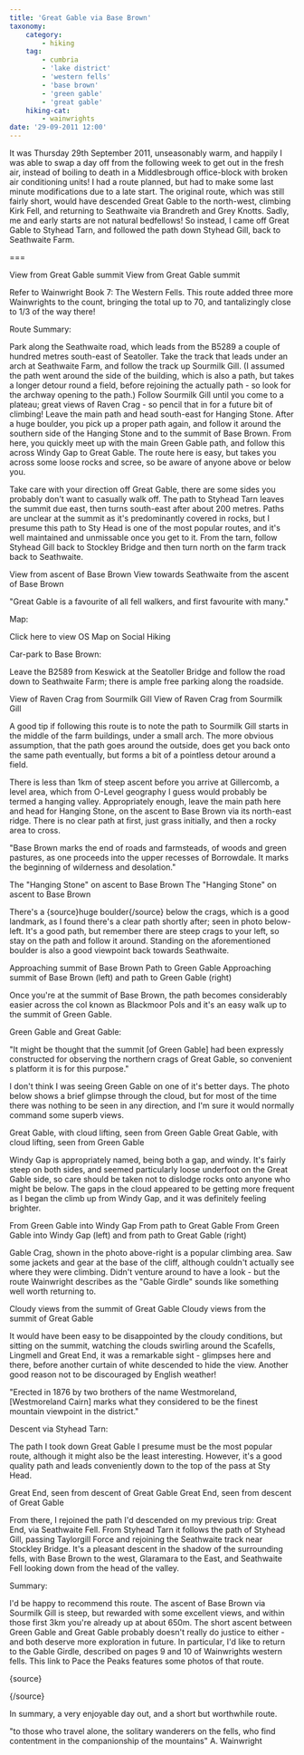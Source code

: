 ```yaml
---
title: 'Great Gable via Base Brown'
taxonomy:
    category:
        - hiking
    tag:
        - cumbria
        - 'lake district'
        - 'western fells'
        - 'base brown'
        - 'green gable'
        - 'great gable'
    hiking-cat:
        - wainwrights
date: '29-09-2011 12:00'
---
```


It was Thursday 29th September 2011, unseasonably warm, and happily I was able to swap a day off from the following week to get out in the fresh air, instead of boiling to death in a Middlesbrough office-block with broken air conditioning units! I had a route planned, but had to make some last minute modifications due to a late start. The original route, which was still fairly short, would have descended Great Gable to the north-west, climbing Kirk Fell, and returning to Seathwaite via Brandreth and Grey Knotts. Sadly, me and early starts are not natural bedfellows! So instead, I came off Great Gable to Styhead Tarn, and followed the path down Styhead Gill, back to Seathwaite Farm.

===

View from Great Gable summit
View from Great Gable summit

Refer to Wainwright Book 7: The Western Fells. This route added three more Wainwrights to the count, bringing the total up to 70, and tantalizingly close to 1/3 of the way there!

Route Summary:

Park along the Seathwaite road, which leads from the B5289 a couple of hundred metres south-east of Seatoller. Take the track that leads under an arch at Seathwaite Farm, and follow the track up Sourmilk Gill. (I assumed the path went around the side of the building, which is also a path, but takes a longer detour round a field, before rejoining the actually path - so look for the archway opening to the path.) Follow Sourmilk Gill until you come to a plateau; great views of Raven Crag - so pencil that in for a future bit of climbing! Leave the main path and head south-east for Hanging Stone. After a huge boulder, you pick up a proper path again, and follow it around the southern side of the Hanging Stone and to the summit of Base Brown. From here, you quickly meet up with the main Green Gable path, and follow this across Windy Gap to Great Gable. The route here is easy, but takes you across some loose rocks and scree, so be aware of anyone above or below you.

Take care with your direction off Great Gable, there are some sides you probably don't want to casually walk off. The path to Styhead Tarn leaves the summit due east, then turns south-east after about 200 metres. Paths are unclear at the summit as it's predominantly covered in rocks, but I presume this path to Sty Head is one of the most popular routes, and it's well maintained and unmissable once you get to it. From the tarn, follow Styhead Gill back to Stockley Bridge and then turn north on the farm track back to Seathwaite.

View from ascent of Base Brown
View towards Seathwaite from the ascent of Base Brown

"Great Gable is a favourite of all fell walkers, and first favourite with many."

Map:

Click here to view OS Map on Social Hiking

Car-park to Base Brown:

Leave the B2589 from Keswick at the Seatoller Bridge and follow the road down to Seathwaite Farm; there is ample free parking along the roadside.

View of Raven Crag from Sourmilk Gill
View of Raven Crag from Sourmilk Gill

A good tip if following this route is to note the path to Sourmilk Gill starts in the middle of the farm buildings, under a small arch. The more obvious assumption, that the path goes around the outside, does get you back onto the same path eventually, but forms a bit of a pointless detour around a field.

There is less than 1km of steep ascent before you arrive at Gillercomb, a level area, which from O-Level geography I guess would probably be termed a hanging valley. Appropriately enough, leave the main path here and head for Hanging Stone, on the ascent to Base Brown via its north-east ridge. There is no clear path at first, just grass initially, and then a rocky area to cross.

"Base Brown marks the end of roads and farmsteads, of woods and green pastures, as one proceeds into the upper recesses of Borrowdale. It marks the beginning of wilderness and desolation."

The "Hanging Stone" on ascent to Base Brown
The "Hanging Stone" on ascent to Base Brown

There's a {source}huge boulder{/source} below the crags, which is a good landmark, as I found there's a clear path shortly after; seen in photo below-left. It's a good path, but remember there are steep crags to your left, so stay on the path and follow it around. Standing on the aforementioned boulder is also a good viewpoint back towards Seathwaite.

Approaching summit of Base Brown     Path to Green Gable
Approaching summit of Base Brown (left) and path to Green Gable (right)

Once you're at the summit of Base Brown, the path becomes considerably easier across the col known as Blackmoor Pols and it's an easy walk up to the summit of Green Gable.

Green Gable and Great Gable:

"It might be thought that the summit [of Green Gable] had been expressly constructed for observing the northern crags of Great Gable, so convenient s platform it is for this purpose."

I don't think I was seeing Green Gable on one of it's better days. The photo below shows a brief glimpse through the cloud, but for most of the time there was nothing to be seen in any direction, and I'm sure it would normally command some superb views.

Great Gable, with cloud lifting, seen from Green Gable
Great Gable, with cloud lifting, seen from Green Gable

Windy Gap is appropriately named, being both a gap, and windy. It's fairly steep on both sides, and seemed particularly loose underfoot on the Great Gable side, so care should be taken not to dislodge rocks onto anyone who might be below. The gaps in the cloud appeared to be getting more frequent as I began the climb up from Windy Gap, and it was definitely feeling brighter.

From Green Gable into Windy Gap     From path to Great Gable
From Green Gable into Windy Gap (left) and from path to Great Gable (right)

Gable Crag, shown in the photo above-right is a popular climbing area. Saw some jackets and gear at the base of the cliff, although couldn't actually see where they were climbing. Didn't venture around to have a look - but the route Wainwright describes as the "Gable Girdle" sounds like something well worth returning to.

Cloudy views from the summit of Great Gable
Cloudy views from the summit of Great Gable

It would have been easy to be disappointed by the cloudy conditions, but sitting on the summit, watching the clouds swirling around the Scafells, Lingmell and Great End, it was a remarkable sight - glimpses here and there, before another curtain of white descended to hide the view. Another good reason not to be discouraged by English weather!

"Erected in 1876 by two brothers of the name Westmoreland, [Westmoreland Cairn] marks what they considered to be the finest mountain viewpoint in the district."

Descent via Styhead Tarn:

The path I took down Great Gable I presume must be the most popular route, although it might also be the least interesting. However, it's a good quality path and leads conveniently down to the top of the pass at Sty Head.

Great End, seen from descent of Great Gable
Great End, seen from descent of Great Gable

From there, I rejoined the path I'd descended on my previous trip: Great End, via Seathwaite Fell. From Styhead Tarn it follows the path of Styhead Gill, passing Taylorgill Force and rejoining the Seathwaite track near Stockley Bridge. It's a pleasant descent in the shadow of the surrounding fells, with Base Brown to the west, Glaramara to the East, and Seathwaite Fell looking down from the head of the valley.

Summary:

I'd be happy to recommend this route. The ascent of Base Brown via Sourmilk Gill is steep, but rewarded with some excellent views, and within those first 3km you're already up at about 650m. The short ascent between Green Gable and Great Gable probably doesn't really do justice to either - and both deserve more exploration in future. In particular, I'd like to return to the Gable Girdle, described on pages 9 and 10 of Wainwrights western fells. This link to Pace the Peaks features some photos of that route.

{source}

{/source}

In summary, a very enjoyable day out, and a short but worthwhile route.

"to those who travel alone, the solitary wanderers on the fells, who find contentment in the companionship of the mountains" A. Wainwright
